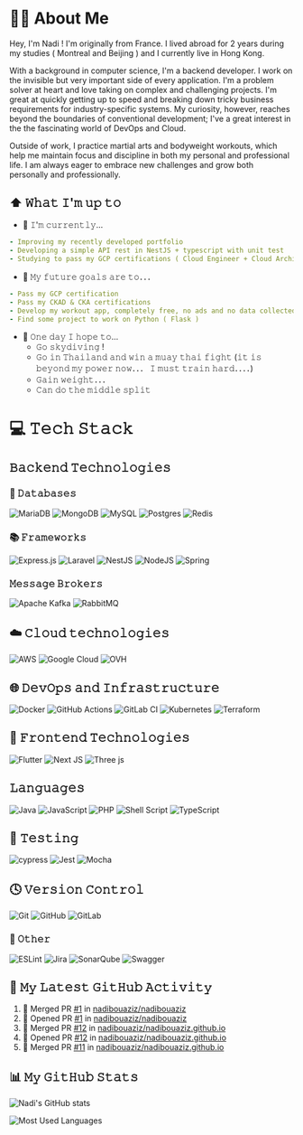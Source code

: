 # 👨‍💻 About Me

Hey, I'm Nadi ! I'm originally from France. I lived abroad for 2 years during my studies ( Montreal and Beijing ) and I currently live in Hong Kong.

With a background in computer science, I'm a backend developer. I work on the invisible but very important side of every application. I'm a problem solver at heart and love taking on complex and challenging projects. I'm great at quickly getting up to speed and breaking down tricky business requirements for industry-specific systems. My curiosity, however, reaches beyond the boundaries of conventional development; I've a great interest in the the fascinating world of DevOps and Cloud.

Outside of work, I practice martial arts and bodyweight workouts, which help me maintain focus and discipline in both my personal and professional life. I am always eager to embrace new challenges and grow both personally and professionally.

## ⬆ 𝚆𝚑𝚊𝚝 𝙸'𝚖 𝚞𝚙 𝚝𝚘

- 🔨 𝙸'𝚖 𝚌𝚞𝚛𝚛𝚎𝚗𝚝𝚕𝚢...

```yaml
- Improving my recently developed portfolio
- Developing a simple API rest in NestJS + typescript with unit test
- Studying to pass my GCP certifications ( Cloud Engineer + Cloud Architect )
```

- 🎯 𝙼𝚢 𝚏𝚞𝚝𝚞𝚛𝚎 𝚐𝚘𝚊𝚕𝚜 𝚊𝚛𝚎 𝚝𝚘．．．

```yaml
- 𝙿𝚊𝚜𝚜 𝚖𝚢 𝙶𝙲𝙿 𝚌𝚎𝚛𝚝𝚒𝚏𝚒𝚌𝚊𝚝𝚒𝚘𝚗
- 𝙿𝚊𝚜𝚜 𝚖𝚢 𝙲𝙺𝙰𝙳 & 𝙲𝙺𝙰 𝚌𝚎𝚛𝚝𝚒𝚏𝚒𝚌𝚊𝚝𝚒𝚘𝚗𝚜
- 𝙳𝚎𝚟𝚎𝚕𝚘𝚙 𝚖𝚢 𝚠𝚘𝚛𝚔𝚘𝚞𝚝 𝚊𝚙𝚙, 𝚌𝚘𝚖𝚙𝚕𝚎𝚝𝚎𝚕𝚢 𝚏𝚛𝚎𝚎, 𝚗𝚘 𝚊𝚍𝚜 𝚊𝚗𝚍 𝚗𝚘 𝚍𝚊𝚝𝚊 𝚌𝚘𝚕𝚕𝚎𝚌𝚝𝚎𝚍．
- Find some project to work on Python ( Flask )
```

- 🤞 𝙾𝚗𝚎 𝚍𝚊𝚢 𝙸 𝚑𝚘𝚙𝚎 𝚝𝚘...
  - 𝙶𝚘 𝚜𝚔𝚢𝚍𝚒𝚟𝚒𝚗𝚐 !
  - 𝙶𝚘 𝚒𝚗 𝚃𝚑𝚊𝚒𝚕𝚊𝚗𝚍 𝚊𝚗𝚍 𝚠𝚒𝚗 𝚊 𝚖𝚞𝚊𝚢 𝚝𝚑𝚊𝚒 𝚏𝚒𝚐𝚑𝚝 (𝚒𝚝 𝚒𝚜 𝚋𝚎𝚢𝚘𝚗𝚍 𝚖𝚢 𝚙𝚘𝚠𝚎𝚛 𝚗𝚘𝚠．．． 𝙸 𝚖𝚞𝚜𝚝 𝚝𝚛𝚊𝚒𝚗 𝚑𝚊𝚛𝚍．．．．)
  - 𝙶𝚊𝚒𝚗 𝚠𝚎𝚒𝚐𝚑𝚝．．．
  - 𝙲𝚊𝚗 𝚍𝚘 𝚝𝚑𝚎 𝚖𝚒𝚍𝚍𝚕𝚎 𝚜𝚙𝚕𝚒𝚝

<!-- - 🤔 𝙻𝚒𝚜𝚝 𝚘𝚏 𝚒𝚜𝚜𝚞𝚎𝚜 𝙸 𝚗𝚎𝚎𝚍 𝚑𝚎𝚕𝚙 𝚠𝚒𝚝𝚑: -->

# 💻 𝚃𝚎𝚌𝚑 𝚂𝚝𝚊𝚌𝚔

## 𝙱𝚊𝚌𝚔𝚎𝚗𝚍 𝚃𝚎𝚌𝚑𝚗𝚘𝚕𝚘𝚐𝚒𝚎𝚜

### 💾 𝙳𝚊𝚝𝚊𝚋𝚊𝚜𝚎𝚜

![MariaDB](https://img.shields.io/badge/MariaDB-003545?style=for-the-badge&logo=mariadb&logoColor=white)
![MongoDB](https://img.shields.io/badge/MongoDB-%234ea94b.svg?style=for-the-badge&logo=mongodb&logoColor=white)
![MySQL](https://img.shields.io/badge/mysql-4479A1.svg?style=for-the-badge&logo=mysql&logoColor=white)
![Postgres](https://img.shields.io/badge/postgres-%23316192.svg?style=for-the-badge&logo=postgresql&logoColor=white)
![Redis](https://img.shields.io/badge/redis-%23DD0031.svg?style=for-the-badge&logo=redis&logoColor=white)

### 📚 𝙵𝚛𝚊𝚖𝚎𝚠𝚘𝚛𝚔𝚜

![Express.js](https://img.shields.io/badge/express.js-%23404d59.svg?style=for-the-badge&logo=express&logoColor=%2361DAFB)
![Laravel](https://img.shields.io/badge/laravel-%23FF2D20.svg?style=for-the-badge&logo=laravel&logoColor=white)
![NestJS](https://img.shields.io/badge/nestjs-%23E0234E.svg?style=for-the-badge&logo=nestjs&logoColor=white)
![NodeJS](https://img.shields.io/badge/node.js-6DA55F?style=for-the-badge&logo=node.js&logoColor=white)
![Spring](https://img.shields.io/badge/spring-%236DB33F.svg?style=for-the-badge&logo=spring&logoColor=white)
<!-- ![Flask](https://img.shields.io/badge/flask-%23000.svg?style=for-the-badge&logo=flask&logoColor=white) -->

### 𝙼𝚎𝚜𝚜𝚊𝚐𝚎 𝙱𝚛𝚘𝚔𝚎𝚛𝚜

![Apache Kafka](https://img.shields.io/badge/Apache%20Kafka-000?style=for-the-badge&logo=apachekafka)
![RabbitMQ](https://img.shields.io/badge/rabbitmq-FF6600?style=for-the-badge&logo=rabbitmq&logoColor=white)

## ☁️ 𝙲𝚕𝚘𝚞𝚍 𝚝𝚎𝚌𝚑𝚗𝚘𝚕𝚘𝚐𝚒𝚎𝚜

![AWS](https://img.shields.io/badge/AWS-%23FF9900.svg?style=for-the-badge&logo=amazon-aws&logoColor=white)
![Google Cloud](https://img.shields.io/badge/GoogleCloud-%234285F4.svg?style=for-the-badge&logo=google-cloud&logoColor=white)
![OVH](https://img.shields.io/badge/ovh-%23123F6D.svg?style=for-the-badge&logo=ovh&logoColor=#123F6D)

## 🌐 𝙳𝚎𝚟𝙾𝚙𝚜 𝚊𝚗𝚍 𝙸𝚗𝚏𝚛𝚊𝚜𝚝𝚛𝚞𝚌𝚝𝚞𝚛𝚎

![Docker](https://img.shields.io/badge/docker-%230db7ed.svg?style=for-the-badge&logo=docker&logoColor=white)
![GitHub Actions](https://img.shields.io/badge/github%20actions-%232671E5.svg?style=for-the-badge&logo=githubactions&logoColor=white)
![GitLab CI](https://img.shields.io/badge/gitlab%20CI-%23181717.svg?style=for-the-badge&logo=gitlab&logoColor=white)
![Kubernetes](https://img.shields.io/badge/kubernetes-%23326ce5.svg?style=for-the-badge&logo=kubernetes&logoColor=white)
![Terraform](https://img.shields.io/badge/terraform-%235835CC.svg?style=for-the-badge&logo=terraform&logoColor=white)
<!-- ![Rancher](https://img.shields.io/badge/rancher-%230075A8.svg?style=for-the-badge&logo=rancher&logoColor=white) -->
<!-- ![Grafana](https://img.shields.io/badge/grafana-%23F46800.svg?style=for-the-badge&logo=grafana&logoColor=white) -->

## 🎨 𝙵𝚛𝚘𝚗𝚝𝚎𝚗𝚍 𝚃𝚎𝚌𝚑𝚗𝚘𝚕𝚘𝚐𝚒𝚎𝚜

![Flutter](https://img.shields.io/badge/Flutter-%2302569B.svg?style=for-the-badge&logo=Flutter&logoColor=white)
![Next JS](https://img.shields.io/badge/Next-black?style=for-the-badge&logo=next.js&logoColor=white)
![Three js](https://img.shields.io/badge/threejs-black?style=for-the-badge&logo=three.js&logoColor=white)

## 𝙻𝚊𝚗𝚐𝚞𝚊𝚐𝚎𝚜

![Java](https://img.shields.io/badge/java-%23ED8B00.svg?style=for-the-badge&logo=openjdk&logoColor=white)
![JavaScript](https://img.shields.io/badge/javascript-%23323330.svg?style=for-the-badge&logo=javascript&logoColor=%23F7DF1E)
![PHP](https://img.shields.io/badge/php-%23777BB4.svg?style=for-the-badge&logo=php&logoColor=white)
![Shell Script](https://img.shields.io/badge/shell_script-%23121011.svg?style=for-the-badge&logo=gnu-bash&logoColor=white)
![TypeScript](https://img.shields.io/badge/typescript-%23007ACC.svg?style=for-the-badge&logo=typescript&logoColor=white)
<!-- ![Python](https://img.shields.io/badge/python-3670A0?style=for-the-badge&logo=python&logoColor=ffdd54) -->

## 🧪 𝚃𝚎𝚜𝚝𝚒𝚗𝚐

![cypress](https://img.shields.io/badge/-cypress-%23E5E5E5?style=for-the-badge&logo=cypress&logoColor=058a5e)
![Jest](https://img.shields.io/badge/-jest-%23C21325?style=for-the-badge&logo=jest&logoColor=white)
![Mocha](https://img.shields.io/badge/-mocha-%238D6748?style=for-the-badge&logo=mocha&logoColor=white)

## 🕓 𝚅𝚎𝚛𝚜𝚒𝚘𝚗 𝙲𝚘𝚗𝚝𝚛𝚘𝚕

![Git](https://img.shields.io/badge/git-%23F05033.svg?style=for-the-badge&logo=git&logoColor=white)
![GitHub](https://img.shields.io/badge/github-%23121011.svg?style=for-the-badge&logo=github&logoColor=white)
![GitLab](https://img.shields.io/badge/gitlab-%23181717.svg?style=for-the-badge&logo=gitlab&logoColor=white)

### 🥅 𝙾𝚝𝚑𝚎𝚛

![ESLint](https://img.shields.io/badge/ESLint-4B3263?style=for-the-badge&logo=eslint&logoColor=white)
![Jira](https://img.shields.io/badge/jira-%230A0FFF.svg?style=for-the-badge&logo=jira&logoColor=white)
![SonarQube](https://img.shields.io/badge/SonarQube-black?style=for-the-badge&logo=sonarqube&logoColor=4E9BCD)
![Swagger](https://img.shields.io/badge/-Swagger-%23Clojure?style=for-the-badge&logo=swagger&logoColor=white)

## 🔔 𝙼𝚢 𝙻𝚊𝚝𝚎𝚜𝚝 𝙶𝚒𝚝𝙷𝚞𝚋 𝙰𝚌𝚝𝚒𝚟𝚒𝚝𝚢
<!--START_SECTION:activity-->
1. 🎉 Merged PR [#1](https://github.com/nadibouaziz/nadibouaziz/pull/1) in [nadibouaziz/nadibouaziz](https://github.com/nadibouaziz/nadibouaziz)
2. 💪 Opened PR [#1](https://github.com/nadibouaziz/nadibouaziz/pull/1) in [nadibouaziz/nadibouaziz](https://github.com/nadibouaziz/nadibouaziz)
3. 🎉 Merged PR [#12](https://github.com/nadibouaziz/nadibouaziz.github.io/pull/12) in [nadibouaziz/nadibouaziz.github.io](https://github.com/nadibouaziz/nadibouaziz.github.io)
4. 💪 Opened PR [#12](https://github.com/nadibouaziz/nadibouaziz.github.io/pull/12) in [nadibouaziz/nadibouaziz.github.io](https://github.com/nadibouaziz/nadibouaziz.github.io)
5. 🎉 Merged PR [#11](https://github.com/nadibouaziz/nadibouaziz.github.io/pull/11) in [nadibouaziz/nadibouaziz.github.io](https://github.com/nadibouaziz/nadibouaziz.github.io)
<!--END_SECTION:activity-->

## 📊 𝙼𝚢 𝙶𝚒𝚝𝙷𝚞𝚋 𝚂𝚝𝚊𝚝𝚜

![Nadi's GitHub stats](https://github-readme-stats.vercel.app/api?username=nadibouaziz&show_icons=true&theme=transparent&include_all_commits=true&layout=compact")

![Most Used Languages](https://github-readme-stats.vercel.app/api/top-langs/?username=nadibouaziz&theme=transparent&include_all_commits=true&layout=compact)

